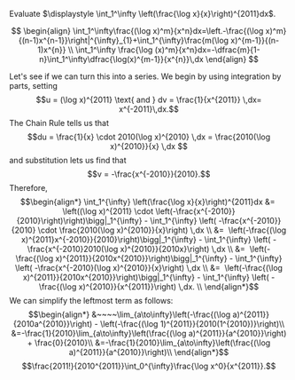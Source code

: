 Evaluate $\displaystyle \int_1^\infty \left(\frac{\log x}{x}\right)^{2011}dx$.

$$
\begin{align}
\int_1^\infty\frac{(\log x)^m}{x^n}dx=\left.-\frac{(\log x)^m}{(n-1)x^{n-1}}\right|^{\infty}_{1}+\int_1^{\infty}\frac{m(\log x)^{m-1}}{(n-1)x^{n}} \\
\int_1^\infty \frac{\log (x)^m}{x^n}dx=-\dfrac{m}{1-n}\int_1^\infty\dfrac{\log(x)^{m-1}}{x^{n}}\,dx
\end{align}
$$

Let's see if we can turn this into a series. We begin by using integration by parts, setting $$u = (\log x)^{2011} \text{ and } dv = \frac{1}{x^{2011}} \,dx= x^{-2011}\,dx.$$The Chain Rule tells us that $$du = \frac{1}{x} \cdot 2010(\log x)^{2010} \,dx = \frac{2010(\log x)^{2010}}{x} \,dx $$and substitution lets us find that $$v = -\frac{x^{-2010}}{2010}.$$Therefore,  $$\begin{align*} \int_1^{\infty} \left(\frac{\log x}{x}\right)^{2011}dx &=  \left((\log x)^{2011} \cdot \left(-\frac{x^{-2010}}{2010}\right)\right)\bigg|_1^{\infty} - \int_1^{\infty} \left( -\frac{x^{-2010}}{2010} \cdot \frac{2010(\log x)^{2010}}{x}\right) \,dx \\ &=  \left(-\frac{(\log x)^{2011}x^{-2010}}{2010}\right)\bigg|_1^{\infty} - \int_1^{\infty} \left( -\frac{x^{-2010}2010(\log x)^{2010}}{2010x}\right) \,dx \\ &=  \left(-\frac{(\log x)^{2011}}{2010x^{2010}}\right)\bigg|_1^{\infty} - \int_1^{\infty} \left( -\frac{x^{-2010}(\log x)^{2010}}{x}\right) \,dx \\ &=  \left(-\frac{(\log x)^{2011}}{2010x^{2010}}\right)\bigg|_1^{\infty} - \int_1^{\infty} \left( -\frac{(\log x)^{2010}}{x^{2011}}\right) \,dx. \\ \end{align*}$$ We can simplify the leftmost term as follows:  $$\begin{align*} &~~~~\lim_{a\to\infty}\left(-\frac{(\log a)^{2011}}{2010a^{2010}}\right) - \left(-\frac{(\log 1)^{2011}}{2010(1^{2010})}\right)\\ &=-\frac{1}{2010}\lim_{a\to\infty}\left(\frac{(\log a)^{2011}}{a^{2010}}\right) + \frac{0}{2010}\\ &=-\frac{1}{2010}\lim_{a\to\infty}\left(\frac{(\log a)^{2011}}{a^{2010}}\right)\\ \end{align*}$$$$\frac{2011!}{2010^{2011}}\int_0^{\infty}\frac{\log x^0}{x^{2011}}.$$